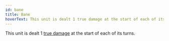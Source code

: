 ```yaml
---
id: bane
title: Bane
hoverText: This unit is dealt 1 true damage at the start of each of its turns.
---
```


This unit is dealt 1 [true damage](/docs/all/other/true-damage) at the start of each of its turns.